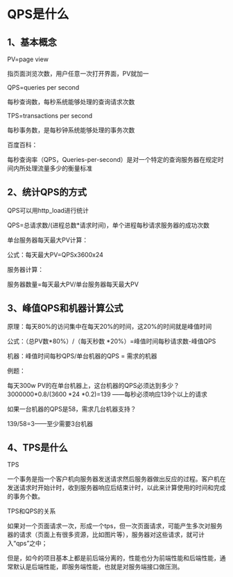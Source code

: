 # QPS是什么

## 1、基本概念

PV=page view 

指页面浏览次数，用户任意一次打开界面，PV就加一

QPS=queries per second

每秒查询数，每秒系统能够处理的查询请求次数



TPS=transactions per second

每秒事务数，是每秒钟系统能够处理的事务次数



百度百科：

每秒查询率（QPS，Queries-per-second）是对一个特定的查询服务器在规定时间内所处理流量多少的衡量标准



## 2、统计QPS的方式

QPS可以用http_load进行统计

QPS=总请求数/(进程总数*请求时间)，单个进程每秒请求服务器的成功次数



单台服务器每天最大PV计算：

公式：每天最大PV=QPSx3600x24



服务器计算：

服务器数量=每天最大PV/单台服务器每天最大PV



## 3、峰值QPS和机器计算公式

原理：每天80%的访问集中在每天20%的时间，这20%的时间就是峰值时间

公式：（总PV数*80%）/（每天秒数 *20%）=峰值时间每秒请求数-峰值QPS

机器：峰值时间每秒QPS/单台机器的QPS = 需求的机器



例题：

每天300w PV的在单台机器上，这台机器的QPS必须达到多少？
3000000*0.8/(3600 *24 *0.2)=139 ——每秒必须响应139个以上的请求

如果一台机器的QPS是58，需求几台机器支持？

139/58=3——至少需要3台机器



## 4、TPS是什么

TPS

一个事务是指一个客户机向服务器发送请求然后服务器做出反应的过程。客户机在发送请求时开始计时，收到服务器响应后结束计时，以此来计算使用的时间和完成的事务个数。

TPS和QPS的关系

如果对一个页面请求一次，形成一个tps，但一次页面请求，可能产生多次对服务器的请求（页面上有很多资源，比如图片等），服务器对这些请求，就可计入“qps”之中；

但是，如今的项目基本上都是前后端分离的，性能也分为前端性能和后端性能，通常默认是后端性能，即服务端性能，也就是对服务端接口做压测。